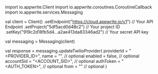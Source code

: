 import io.appwrite.Client
import io.appwrite.coroutines.CoroutineCallback
import io.appwrite.services.Messaging

val client = Client()
    .setEndpoint("https://cloud.appwrite.io/v1") // Your API Endpoint
    .setProject("5df5acd0d48c2") // Your project ID
    .setKey("919c2d18fb5d4...a2ae413da83346ad2") // Your secret API key

val messaging = Messaging(client)

val response = messaging.updateTwilioProvider(
    providerId = "<PROVIDER_ID>",
    name = "<NAME>", // optional
    enabled = false, // optional
    accountSid = "<ACCOUNT_SID>", // optional
    authToken = "<AUTH_TOKEN>", // optional
    from = "<FROM>" // optional
)
